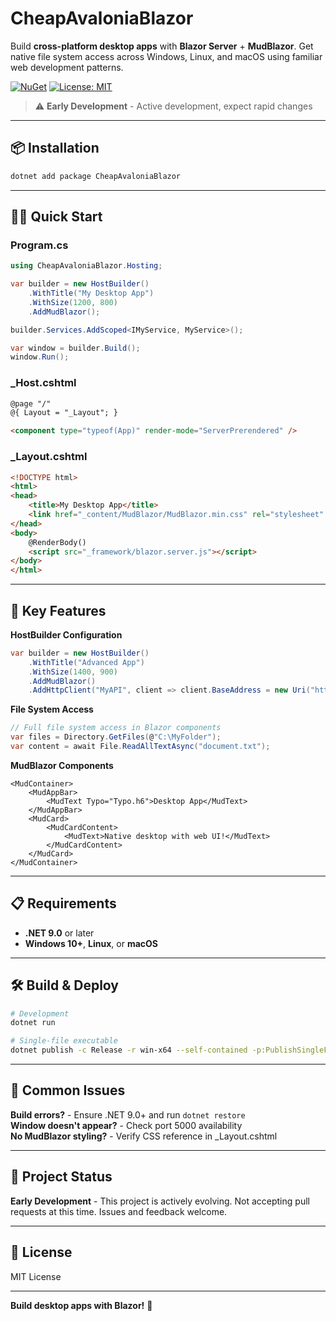 # CheapAvaloniaBlazor

Build **cross-platform desktop apps** with **Blazor Server** + **MudBlazor**. Get native file system access across Windows, Linux, and macOS using familiar web development patterns.

[![NuGet](https://img.shields.io/nuget/v/CheapAvaloniaBlazor.svg)](https://www.nuget.org/packages/CheapAvaloniaBlazor)
[![License: MIT](https://img.shields.io/badge/License-MIT-yellow.svg)](https://opensource.org/licenses/MIT)

> ⚠️ **Early Development** - Active development, expect rapid changes

---

## 📦 Installation

```bash
dotnet add package CheapAvaloniaBlazor
```

---

## 🏃‍♂️ Quick Start

### Program.cs
```csharp
using CheapAvaloniaBlazor.Hosting;

var builder = new HostBuilder()
    .WithTitle("My Desktop App")
    .WithSize(1200, 800)
    .AddMudBlazor();

builder.Services.AddScoped<IMyService, MyService>();

var window = builder.Build();
window.Run();
```

### _Host.cshtml
```html
@page "/"
@{ Layout = "_Layout"; }

<component type="typeof(App)" render-mode="ServerPrerendered" />
```

### _Layout.cshtml
```html
<!DOCTYPE html>
<html>
<head>
    <title>My Desktop App</title>
    <link href="_content/MudBlazor/MudBlazor.min.css" rel="stylesheet" />
</head>
<body>
    @RenderBody()
    <script src="_framework/blazor.server.js"></script>
</body>
</html>
```

---

## 🔧 Key Features

**HostBuilder Configuration**
```csharp
var builder = new HostBuilder()
    .WithTitle("Advanced App")
    .WithSize(1400, 900)
    .AddMudBlazor()
    .AddHttpClient("MyAPI", client => client.BaseAddress = new Uri("https://api.com"));
```

**File System Access**
```csharp
// Full file system access in Blazor components
var files = Directory.GetFiles(@"C:\MyFolder");
var content = await File.ReadAllTextAsync("document.txt");
```

**MudBlazor Components**
```razor
<MudContainer>
    <MudAppBar>
        <MudText Typo="Typo.h6">Desktop App</MudText>
    </MudAppBar>
    <MudCard>
        <MudCardContent>
            <MudText>Native desktop with web UI!</MudText>
        </MudCardContent>
    </MudCard>
</MudContainer>
```

---

## 📋 Requirements

- **.NET 9.0** or later
- **Windows 10+**, **Linux**, or **macOS**

---

## 🛠️ Build & Deploy

```bash
# Development
dotnet run

# Single-file executable
dotnet publish -c Release -r win-x64 --self-contained -p:PublishSingleFile=true
```

---

## 🐛 Common Issues

**Build errors?** - Ensure .NET 9.0+ and run `dotnet restore`  
**Window doesn't appear?** - Check port 5000 availability  
**No MudBlazor styling?** - Verify CSS reference in _Layout.cshtml  

---

## 📄 Project Status

**Early Development** - This project is actively evolving. Not accepting pull requests at this time. Issues and feedback welcome.

---

## 📄 License

MIT License

---

**Build desktop apps with Blazor!** 🚀
